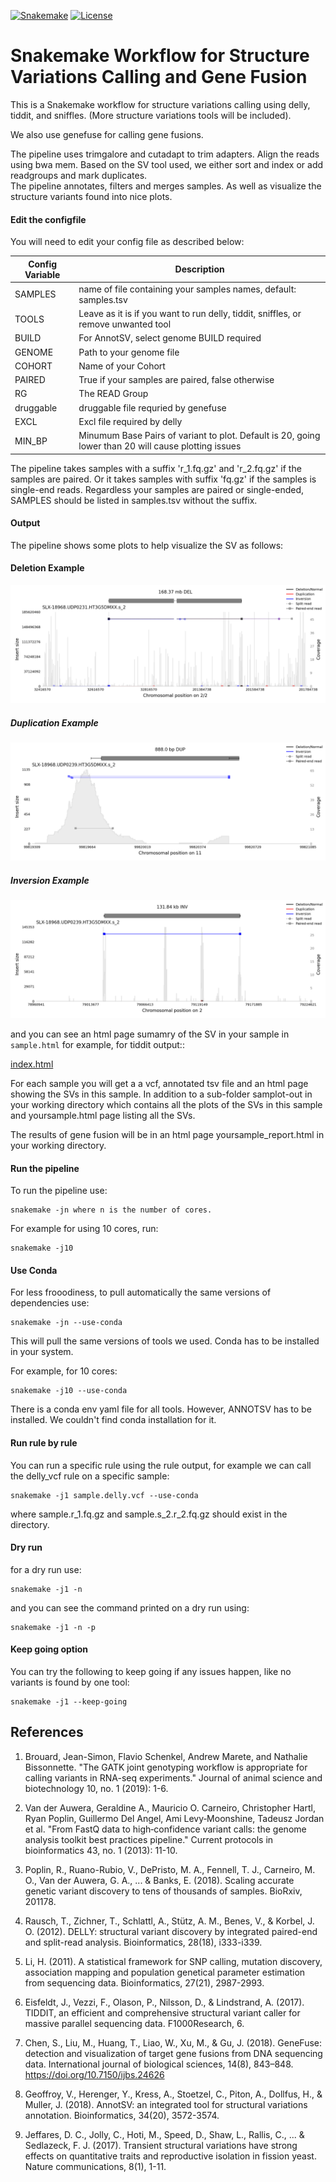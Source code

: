 
[![Snakemake](https://img.shields.io/badge/snakemake-≥6.0.2-brightgreen.svg)](https://snakemake.github.io)
[![License](https://img.shields.io/badge/License-BSD_3--Clause-blue.svg)](https://opensource.org/licenses/BSD-3-Clause)

Snakemake Workflow for Structure Variations Calling and Gene Fusion 
=======================================================================================================================


This is a Snakemake workflow for structure variations calling using delly, tiddit, and sniffles. (More structure variations tools will be included). 

We also use genefuse for calling gene fusions. 

The pipeline uses trimgalore and cutadapt to trim adapters. Align the reads using bwa mem. Based on the SV tool used, we either sort and index or add readgroups and mark duplicates.  
The pipeline annotates, filters and merges samples. As well as visualize the structure variants found into nice plots. 


#### Edit the configfile 

You will need to edit your config file as described below: 

| Config Variable      | Description                      |
| ---------------------| ---------------------------------|
| SAMPLES              | name of file containing your samples names, default: samples.tsv |
| TOOLS                | Leave as it is if you want to run delly, tiddit, sniffles, or remove unwanted tool   |
| BUILD                | For AnnotSV, select genome BUILD required |
| GENOME               | Path to your genome file |
| COHORT               | Name of your Cohort | 
| PAIRED               | True if your samples are paired, false otherwise | 
| RG                   | The READ Group  |
| druggable            | druggable file requried by genefuse | 
| EXCL                 | Excl file required by delly |
| MIN_BP               | Minumum Base Pairs of variant to plot. Default is 20, going lower than 20 will cause plotting issues | 


The pipeline takes samples with a suffix 'r_1.fq.gz' and 'r_2.fq.gz' if the samples are paired. Or it takes samples with suffix 'fq.gz' if the samples is single-end reads. 
Regardless your samples are paired or single-ended, SAMPLES should be listed in samples.tsv without the suffix. 

#### Output 

The pipeline shows some plots to help visualize the SV as follows:

#### Deletion Example 
 
![DEL_chr2_32916570_201284738.png](samplot-out/DEL_chr2_32916570_201284738.png)

##### Duplication Example 

![DUP_chr11_99819753_99820641.png](samplot-out/DUP_chr11_99819753_99820641.png)

##### Inversion Example 


![INV_chr2_79026861_79158701.png](samplot-out/INV_chr2_79026861_79158701.png)


and you can see an html page sumamry of the SV in your sample in `sample.html` for example, for tiddit output::

   [index.html](samplot-out/SLX-18968.UDP0231.HT3G5DMXX.s_2.tiddit.html)

For each sample you will get a a vcf, annotated tsv file and an html page showing the SVs in this sample. In addition to a sub-folder samplot-out in your working directory which contains all the plots of the SVs in this sample and yoursample.html page listing all the SVs.

The results of gene fusion will be in an html page yoursample_report.html in your working directory.  

#### Run the pipeline

To run the pipeline use:

    snakemake -jn where n is the number of cores. 

For example for using 10 cores, run:

    snakemake -j10


#### Use Conda 

For less frooodiness, to pull automatically the same versions of dependencies use: 

    snakemake -jn --use-conda 

This will pull the same versions of tools we used. Conda has to be installed in your system. 

For example, for 10 cores: 
 
    snakemake -j10 --use-conda 

There is a conda env yaml file for all tools. However, ANNOTSV has to be installed. We couldn't find conda installation for it. 

#### Run rule by rule 

You can run a specific rule using the rule output, for example we can call the delly_vcf rule on a specific sample: 
 
    snakemake -j1 sample.delly.vcf --use-conda  

where sample.r_1.fq.gz and sample.s_2.r_2.fq.gz should exist in the directory. 


#### Dry run 

for a dry run use: 

    snakemake -j1 -n 

and you can see the command printed on a dry run using: 

    snakemake -j1 -n -p 

#### Keep going option 


You can try the following to keep going if any issues happen, like no variants is found by one tool: 
    
    snakemake -j1 --keep-going 


## References

1. Brouard, Jean-Simon, Flavio Schenkel, Andrew Marete, and Nathalie Bissonnette. "The GATK joint genotyping workflow is appropriate for calling variants in RNA-seq experiments." Journal of animal science and biotechnology 10, no. 1 (2019): 1-6.

2. Van der Auwera, Geraldine A., Mauricio O. Carneiro, Christopher Hartl, Ryan Poplin, Guillermo Del Angel, Ami Levy‐Moonshine, Tadeusz Jordan et al. "From FastQ data to high‐confidence variant calls: the genome analysis toolkit best practices pipeline." Current protocols in bioinformatics 43, no. 1 (2013): 11-10.

3. Poplin, R., Ruano-Rubio, V., DePristo, M. A., Fennell, T. J., Carneiro, M. O., Van der Auwera, G. A., ... & Banks, E. (2018). Scaling accurate genetic variant discovery to tens of thousands of samples. BioRxiv, 201178.

4. Rausch, T., Zichner, T., Schlattl, A., Stütz, A. M., Benes, V., & Korbel, J. O. (2012). DELLY: structural variant discovery by integrated paired-end and split-read analysis. Bioinformatics, 28(18), i333-i339.

5. Li, H. (2011). A statistical framework for SNP calling, mutation discovery, association mapping and population genetical parameter estimation from sequencing data. Bioinformatics, 27(21), 2987-2993.

6. Eisfeldt, J., Vezzi, F., Olason, P., Nilsson, D., & Lindstrand, A. (2017). TIDDIT, an efficient and comprehensive structural variant caller for massive parallel sequencing data. F1000Research, 6.

7. Chen, S., Liu, M., Huang, T., Liao, W., Xu, M., & Gu, J. (2018). GeneFuse: detection and visualization of target gene fusions from DNA sequencing data. International journal of biological sciences, 14(8), 843–848. https://doi.org/10.7150/ijbs.24626

8. Geoffroy, V., Herenger, Y., Kress, A., Stoetzel, C., Piton, A., Dollfus, H., & Muller, J. (2018). AnnotSV: an integrated tool for structural variations annotation. Bioinformatics, 34(20), 3572-3574.

9. Jeffares, D. C., Jolly, C., Hoti, M., Speed, D., Shaw, L., Rallis, C., ... & Sedlazeck, F. J. (2017). Transient structural variations have strong effects on quantitative traits and reproductive isolation in fission yeast. Nature communications, 8(1), 1-11.


